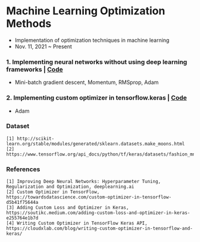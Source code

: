 # Machine Learning Optimization Methods
- Implementation of optimization techniques in machine learning
- Nov. 11, 2021 ~ Present

### 1. Implementing neural networks without using deep learning frameworks | [Code](https://github.com/OH-Seoyoung/ML_Optimization_Methods/tree/master/Without_DL_framework)
- Mini-batch gradient descent, Momentum, RMSprop, Adam

### 2. Implementing custom optimizer in tensorflow.keras | [Code](https://github.com/OH-Seoyoung/ML_Optimization_Methods/tree/master/Custom_TF_framework)
- Adam

### Dataset
```
[1] http://scikit-learn.org/stable/modules/generated/sklearn.datasets.make_moons.html
[2] https://www.tensorflow.org/api_docs/python/tf/keras/datasets/fashion_mnist/load_data
```
### References
```
[1] Improving Deep Neural Networks: Hyperparameter Tuning, Regularization and Optimization, deeplearning.ai
[2] Custom Optimizer in TensorFlow, https://towardsdatascience.com/custom-optimizer-in-tensorflow-d5b41f75644a
[3] Adding Custom Loss and Optimizer in Keras, https://soutikc.medium.com/adding-custom-loss-and-optimizer-in-keras-e255764e1b7d
[4] Writing Custom Optimizer in TensorFlow Keras API, https://cloudxlab.com/blog/writing-custom-optimizer-in-tensorflow-and-keras/
```
